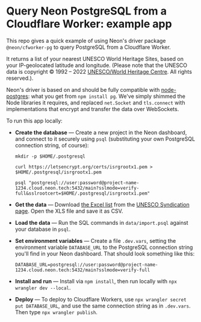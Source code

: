 # Query Neon PostgreSQL from a Cloudflare Worker: example app

This repo gives a quick example of using Neon's driver package `@neon/cfworker-pg` to query PostgreSQL from a Cloudflare Worker.

It returns a list of your nearest UNESCO World Heritage Sites, based on your IP-geolocated latitude and longitude. (Please note that the UNESCO data is copyright &copy; 1992 – 2022 <a href="https://whc.unesco.org">UNESCO/World Heritage Centre</a>. All rights reserved.).

Neon's driver is based on and should be fully compatible with [node-postgres](https://node-postgres.com/): what you get from `npm install pg`. We've simply shimmed the Node libraries it requires, and replaced `net.Socket` and `tls.connect` with implementations that encrypt and transfer the data over WebSockets.

To run this app locally:

* __Create the database__ — Create a new project in the Neon dashboard, and connect to it securely using `psql` (substituting your own PostgreSQL connection string, of course):

  ```
  mkdir -p $HOME/.postgresql

  curl https://letsencrypt.org/certs/isrgrootx1.pem > $HOME/.postgresql/isrgrootx1.pem

  psql "postgresql://user:password@project-name-1234.cloud.neon.tech:5432/main?sslmode=verify-full&sslrootcert=$HOME/.postgresql/isrgrootx1.pem"
  ```

* __Get the data__ — Download [the Excel list](https://whc.unesco.org/en/list/xls/?2021) from the [UNESCO Syndication page](https://whc.unesco.org/en/syndication/). Open the XLS file and save it as CSV.

* __Load the data__ — Run the SQL commands in `data/import.psql` against your database in `psql`.

* __Set environment variables__ — Create a file `.dev.vars`, setting the environment variable `DATABASE_URL` to the PostgreSQL connection string you'll find in your Neon dashboard. That should look something like this:

    `DATABASE_URL=postgresql://user:password@project-name-1234.cloud.neon.tech:5432/main?sslmode=verify-full`

* __Install and run__ — Install via `npm install`, then run locally with `npx wrangler dev --local`.

* __Deploy__ — To deploy to Cloudflare Workers, use `npx wrangler secret put DATABASE_URL`, and use the same connection string as in `.dev.vars`. Then type `npx wrangler publish`.
